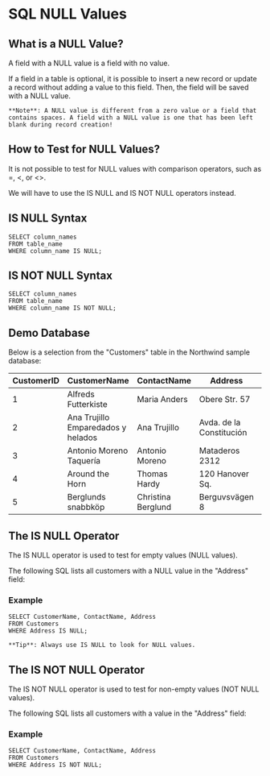 # SQL NULL Values

## What is a NULL Value?
A field with a NULL value is a field with no value.

If a field in a table is optional, it is possible to insert a new record or update a record without adding a value to this field. Then, the field will be saved with a NULL value.

```
**Note**: A NULL value is different from a zero value or a field that contains spaces. A field with a NULL value is one that has been left blank during record creation!
```

## How to Test for NULL Values?
It is not possible to test for NULL values with comparison operators, such as =, <, or <>.

We will have to use the IS NULL and IS NOT NULL operators instead.

## IS NULL Syntax

```
SELECT column_names
FROM table_name
WHERE column_name IS NULL;
```

## IS NOT NULL Syntax

```
SELECT column_names
FROM table_name
WHERE column_name IS NOT NULL;
```

## Demo Database
Below is a selection from the "Customers" table in the Northwind sample database:

| CustomerID  | CustomerName  | ContactName | Address | City | PostalCode | Country |
| ----------- | ------------- | ----------- | ------- | ---- | ---------- | ------- |
| 1 | Alfreds Futterkiste | Maria Anders | Obere Str. 57 | Berlin | 12209 | Germany |
| 2	| Ana Trujillo Emparedados y helados | Ana Trujillo | Avda. de la Constitución | 2222 | México D.F. | 05021	| Mexico |
| 3 | Antonio Moreno Taquería |	Antonio Moreno | Mataderos 2312 | México D.F.	| 05023 | Mexico |
| 4 | Around the Horn |	Thomas Hardy | 120 Hanover Sq. | London	| WA1 1DP |	UK |
| 5	| Berglunds snabbköp | Christina Berglund | Berguvsvägen 8 | Luleå | S-958 22 | Sweden |


## The IS NULL Operator
The IS NULL operator is used to test for empty values (NULL values).

The following SQL lists all customers with a NULL value in the "Address" field:

### Example

```
SELECT CustomerName, ContactName, Address
FROM Customers
WHERE Address IS NULL;
```

```
**Tip**: Always use IS NULL to look for NULL values.
```

## The IS NOT NULL Operator
The IS NOT NULL operator is used to test for non-empty values (NOT NULL values).

The following SQL lists all customers with a value in the "Address" field:

### Example

```
SELECT CustomerName, ContactName, Address
FROM Customers
WHERE Address IS NOT NULL;
```




